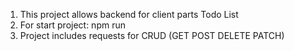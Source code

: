 1. This project allows backend for client parts Todo List
2. For start project:
    npm run
3. Project includes requests for CRUD (GET POST DELETE PATCH)
